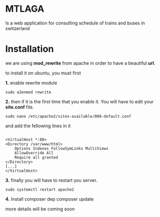 # MTLAGA
Is a web application for consulting schedule of trains and buses in switzerland

# Installation
we are using **mod_rewrite** from apache in order to have a beautiful **url**.

to install it on ubuntu, you must first

**1.**  enable rewrite module

    sudo a2enmod rewrite

**2.** then if it is the first time that you enable it. You will have to edit your **site.conf** file.

    sudo nano /etc/apache2/sites-available/000-default.conf

and add the fellowing lines in it


```apacheconf

<VirtualHost *:80>
<Directory /var/www/html>
    Options Indexes FollowSymLinks MultiViews
    AllowOverride All
    Require all granted
</Directory>
[...]
</VirtualHost>

```

**3.** finally you will have to restart you server.

    sudo systemctl restart apache2

**4.** Install composer dep
    composer update

more details will be coming soon

